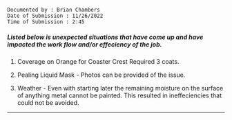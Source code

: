 ```
Documented by : Brian Chambers
Date of Submission : 11/26/2022 
Time of Submission : 2:45
```

##### Listed below is unexpected situations that have come up and have impacted the work flow and/or effeciency of the job.


1. Coverage on Orange for Coaster Crest Required 3 coats.

2. Pealing Liquid Mask - Photos can be provided of the issue.

3. Weather - Even with starting later the remaining moisture on the surface of anything metal cannot be painted. This resulted in ineffeciencies that could not be avoided.

***
